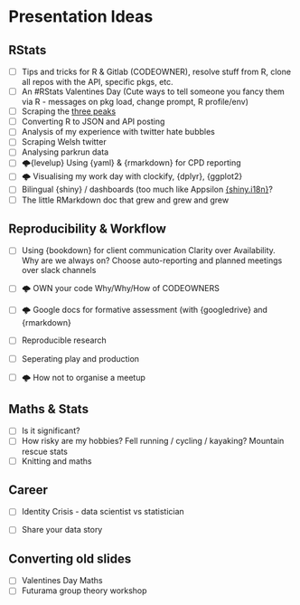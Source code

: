 # Presentation Ideas

## RStats
- [ ] Tips and tricks for R & Gitlab (CODEOWNER), resolve stuff from R, clone all repos with the API, specific pkgs, etc.
- [ ] An #RStats Valentines Day (Cute ways to tell someone you fancy them via R - messages on pkg load, change prompt, R profile/env)
- [ ] Scraping the [three peaks](https://alpacahelly.blogspot.com/2016/03/scraping-3-peaks-codewhite-space-pre.html)
- [ ] Converting R to JSON and API posting
- [ ] Analysis of my experience with twitter hate bubbles
- [ ] Scraping Welsh twitter 
- [ ] Analysing parkrun data
- [ ] 🌩️{levelup} Using {yaml} & {rmarkdown} for CPD reporting 
- [ ] 🌩️ Visualising my work day with clockify, {dplyr}, {ggplot2}
- [ ] Bilingual {shiny} / dashboards (too much like Appsilon [{shiny.i18n}](https://appsilon.com/rapid-internationalization-of-shiny-apps-shiny-i18n-version-0-2/)?
- [ ] The little RMarkdown doc that grew and grew and grew

## Reproducibility & Workflow

- [ ] Using {bookdown} for client communication Clarity over Availability. Why are we always on? Choose auto-reporting and planned meetings over slack channels
- [ ] 🌩️ OWN your code  Why/Why/How of CODEOWNERS
- [ ] 🌩️ Google docs for formative assessment (with {googledrive} and {rmarkdown}
- [ ] Reproducible research
- [ ] Seperating play and production
- [ ] 🌩️ How not to organise a meetup


## Maths & Stats

- [ ] Is it significant?
- [ ] How risky are my hobbies? Fell running / cycling / kayaking? Mountain rescue stats
- [ ] Knitting and maths

## Career

- [ ] Identity Crisis - data scientist vs statistician
- [ ] Share your data story


## Converting old slides
- [ ] Valentines Day Maths
- [ ] Futurama group theory workshop
